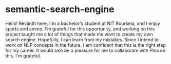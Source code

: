 # semantic-search-engine
Hello!
Revanth here; I'm a bachelor's student at NIT Rourkela, and I enjoy sports and anime. I'm grateful for this opportunity, and working on this project taught me a lot of things that made me want to create my own search engine. Hopefully, I can learn from my mistakes. Since I intend to work on NLP concepts in the future, I am confident that this is the right step for my career. It would also be a pleasure for me to collaborate with Phia on this.
I'm grateful.

